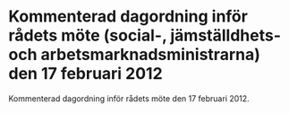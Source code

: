 # Kommenterad dagordning inför rådets möte (social-, jämställdhets- och arbetsmarknadsministrarna) den 17 februari 2012

Kommenterad dagordning inför rådets möte den 17 februari 2012\.
